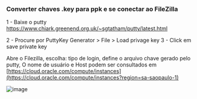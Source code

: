 ### Converter  chaves .key para ppk e se conectar ao FileZilla

1 - Baixe o putty https://www.chiark.greenend.org.uk/~sgtatham/putty/latest.html

2 - Procure por PuttyKey Generator > File > Load privage key
3 - Click em save private key 

Abre o Filezilla, escolha: tipo de login, define o arquivo chave gerado pelo putty, 
O nome de usuário e Host podem ser consultados em [https://cloud.oracle.com/compute/instances](https://cloud.oracle.com/compute/instances?region=sa-saopaulo-1)

![image](https://github.com/user-attachments/assets/f2bf75b0-892b-4361-ae07-95d705978b41)
